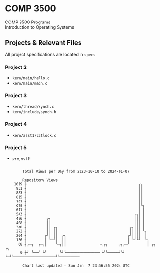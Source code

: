 # COMP 3500
COMP 3500 Programs  
Introduction to Operating Systems  
## Projects & Relevant Files
All project specifications are located in `specs`
### Project 2
- `kern/main/hello.c`
- `kern/main/main.c`
### Project 3
- `kern/thread/synch.c`
- `kern/include/synch.h`
### Project 4
- `kern/asst1/catlock.c`
### Project 5
- `project5`

```

        Total Views per Day from 2023-10-10 to 2024-01-07

        Repository Views
    1019 ┼                                                   ╭╮
     951 ┤                                                   ││
     883 ┤                                                   ││
     815 ┤                                                   ││
     747 ┤                                                   ││
     679 ┤                                                   │╰╮
     611 ┤                                                   │ │
     543 ┤                                                 ╭╮│ │
     476 ┤         ╭╮                                      │││ │
     408 ┤         ││                                      │││ │
     340 ┤         ││ ╭╮                                 ╭╮│││ │
     272 ┤         ││ ││                                 │││││ ╰╮
     204 ┤        ╭╯│ ││  ╭╮                            ╭╯││││  │
     136 ┤        │ ╰─╯│  ││                            │ ╰╯╰╯  ╰╮
      68 ┤╭─╮  ╭─╮│    ╰─╮││               ╭╮╭╮     ╭╮╭─╯        │ ╭╮                   ╭╮
       0 ┼╯ ╰──╯ ╰╯      ╰╯╰───────────────╯╰╯╰─────╯╰╯          ╰─╯╰───────────────────╯╰─────────

        Chart last updated - Sun Jan  7 23:56:55 2024 UTC
        
```
